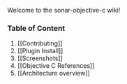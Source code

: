 Welcome to the sonar-objective-c wiki!

### Table of Content
1. [[Contributing]]
2. [[Plugin Install]]
3. [[Screenshots]]
4. [[Objective C References]]
5. [[Architecture overview]]